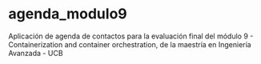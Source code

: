 # agenda_modulo9
Aplicación de agenda de contactos para la evaluación final del módulo 9 - Containerization and container orchestration, de la maestría en Ingeniería Avanzada - UCB
